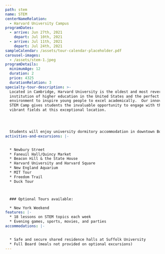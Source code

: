 ```yaml
---
path: stem
name: STEM
centerNameRelation:
  - Harvard University Campus
programDates:
  - arrive: Jun 27th, 2021
    depart: Jul 10th, 2021
  - arrive: Jul 11th, 2021
    depart: Jul 24th, 2021
sampleCalendar: /assets/tour-calendar-placeholder.pdf
carousel-images:
  - /assets/stem-1.jpeg
programDetails:
  minimumAge: 12
  duration: 2
  price: 4325
  durationRelation: 3
specialty-tour-description: >-
  Located in Cambridge, Harvard University is the oldest and most revered
  institution of higher education in the United States and the perfect
  environment to inspire young people to excel academically.  Our innovative
  STEM Camp gives students the invaluable opportunity to engage with these
  vibrant fields at this exceptional location.  




  Students will enjoy university dormitory accommodation in downtown Boston and benefit from and environment rich with historical and educational landmarks.  Our camp is rounded off with stimulating visits to MIT, the Museum of Science, the New England Aquarium, and more.
activities-and-excursions: |-
  

  * Newbury Street
  * Faneuil Hall/Quincy Market
  * Beacon Hill & the State House
  * Harvard University and Harvard Square
  * New England Aquarium
  * MIT Tour
  * Freedom Trail
  * Duck Tour



  ### Optional Tours available:

  * New York Weekend
features: |-
  * 18 lessons on STEM topics each week
  * Evening games, sports, movies, and parties
accommodations: |-
  

  * Safe and secure shared residence halls at Suffolk University
  * Full Board (meals not provided on optional excursions)
---
```

